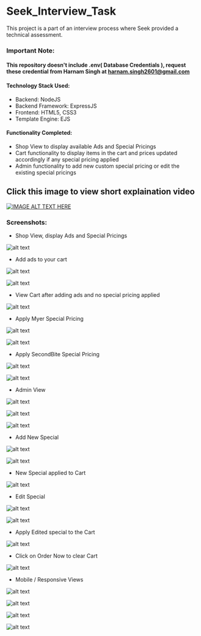 # Seek_Interview_Task
This project is a part of an interview process where Seek provided a technical assessment.

### Important Note: 
#### This repository doesn't include .env( Database Credentials ), request these credential from Harnam Singh at harnam.singh2601@gmail.com

#### Technology Stack Used:
- Backend: NodeJS
- Backend Framework: ExpressJS
- Frontend: HTML5, CSS3
- Template Engine: EJS

#### Functionality Completed:
* Shop View to display available Ads and Special Pricings
* Cart functionality to display items in the cart and prices updated accordingly if any special pricing applied
* Admin functionality to add new custom special pricing or edit the existing special pricings

## Click this image to view short explaination video
[![IMAGE ALT TEXT HERE](/screenshots/shop_view.PNG)](https://youtu.be/JJSqoKfskFg)

### Screenshots:

* Shop View, display Ads and Special Pricings
                                                                       
![alt text](/screenshots/shop_view.PNG)

* Add ads to your cart

![alt text](/screenshots/add_5_classic_ad.PNG)

![alt text](/screenshots/add_10_standout_ad_and_3_premium_ad.PNG)

* View Cart after adding ads and no special pricing applied

![alt text](/screenshots/view_cart.PNG)

* Apply Myer Special Pricing

![alt text](/screenshots/apply_myer_special.PNG)

![alt text](/screenshots/view_cart_2.PNG)

* Apply SecondBite Special Pricing

![alt text](/screenshots/apply_secondbite_special.PNG)

![alt text](/screenshots/view_cart_3.PNG)

* Admin View

![alt text](/screenshots/view_admin.PNG)

![alt text](/screenshots/view_add_new_special_form.PNG)

![alt text](/screenshots/edit_special_form.PNG)

* Add New Special

![alt text](/screenshots/add_new_special_New%20Test%20Special.PNG)

![alt text](/screenshots/view_new_special.PNG)

* New Special applied to Cart

![alt text](/screenshots/new_special_applied_view_cart.PNG)

* Edit Special

![alt text](/screenshots/edit_special_Axil%20Coffee%20Roasters.PNG)

![alt text](/screenshots/view_edited_special.PNG)

* Apply Edited special to the Cart

![alt text](/screenshots/edited_special_applied_view_cart.PNG)

* Click on Order Now to clear Cart

![alt text](/screenshots/order_now_empty_cart.PNG)

* Mobile / Responsive Views

![alt text](/screenshots/mobile_view_1.PNG)

![alt text](/screenshots/mobile_view_2.PNG)

![alt text](/screenshots/mobile_view_3.PNG)

![alt text](/screenshots/mobile_view_4.PNG)

